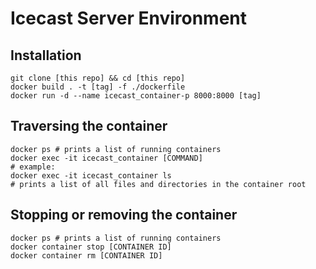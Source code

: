 # Icecast Server Environment

## Installation

```shell
git clone [this repo] && cd [this repo]
docker build . -t [tag] -f ./dockerfile
docker run -d --name icecast_container-p 8000:8000 [tag]
```

## Traversing the container

```shell
docker ps # prints a list of running containers
docker exec -it icecast_container [COMMAND]
# example:
docker exec -it icecast_container ls
# prints a list of all files and directories in the container root
```

## Stopping or removing the container

```shell
docker ps # prints a list of running containers
docker container stop [CONTAINER ID]
docker container rm [CONTAINER ID]
```